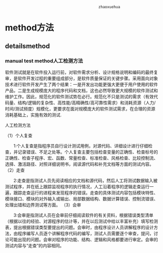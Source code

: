                                                zhaoxuehua 
# method方法

## detailsmethod

###  manual test method人工检测方法

   软件测试就是在软件投入运行前，对软件需求分析、设计规格说明和编码的最终复审，是软件开发过程的重要组成部分，是软件质量保证的关键步骤。采用面向对象技术进行软件开发产生了两个结果：一是开发出功能更强大更便于用户使用的软件产品，二是生成规模庞大的程序代码和文档，这也必然导致更大规模的软件测试和维护工作。因此，规范化的软件测试势在必行。规范化不只是测试的需求（有效代码量、结构/逻辑的复杂性、高性能/高精确性/高可靠性需求）和消耗资源（人力/时间/测试频度）规模化，更要求在面对规模庞大的软件测试需求，在合理的资源消耗基础上，实施有效的测试.

人工检测方法

（1）个人复查

　　1:个人复查是指程序员自行设计测试用例，对源代码、详细设计进行仔细检查，并记录错误、不足之处等。个人复查主要包括检查变量的正确性、检查标号的正确性、检查子程序、宏、函数、常量检查、标准检查、风格检查、比较控制流、选择、激活路径、对照详细说明书，阅读源代码和补充文档等方面的测试内容。
（2）走查

　　2:走查是指测试人员先阅读相应的文档和源代码，然后人工将测试数据输入被测试程序，并在纸上跟踪监视程序的执行情况，人工沿着程序的逻辑走查运行一遍，跟踪走查运行的进程来发现程序的错误。走查的具体测试内容包括模块特性、模块接口、模块的对外输入或输出、局部数据结构、数据计算错误、控制流错误、处理出错和边界测试等方面。
（3）会审

　　3:会审是指测试人员在会审前仔细阅读软件的有关资料，根据错误类型清单（根据以往的经验、对源程序的估计等，并在以后测试中给以丰富补充）填写检测表，提出根据错误类型要提出的问题。会审时，由程序设计人员讲解程序的设计方法，由程序编写人员逐个讲解程序代码的编写，测试人员需要逐个审查，提问，讨论可能出现的问题。会审对程序的功能、结构、逻辑和风格都要进行审定。会审的测试内容与“走查”的内容相同。
